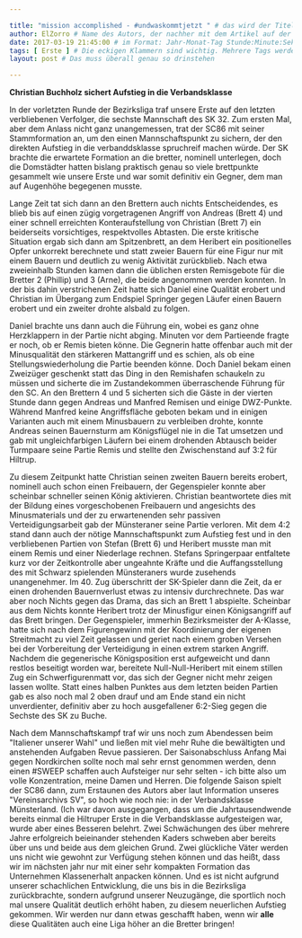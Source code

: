 ```yaml
---

title: "mission accomplished - #undwaskommtjetzt " # das wird der Titel der Seite, am besten in Anführungszeichen (z.B. wenn er Sonderzeichen enthält).
author: ElZorro # Name des Autors, der nachher mit dem Artikel auf der Seite angezeigt wird; das ist unabhängig vom github-Benutzernamen
date: 2017-03-19 21:45:00 # im Format: Jahr-Monat-Tag Stunde:Minute:Sekunde, die Uhrzeit ist optional
tags: [ Erste ] # Die eckigen Klammern sind wichtig. Mehrere Tags werden durch Kommas separiert
layout: post # Das muss überall genau so drinstehen

---
```

**Christian Buchholz sichert Aufstieg in die Verbandsklasse** 

In der vorletzten Runde der Bezirksliga traf unsere Erste auf den letzten verbliebenen Verfolger, die sechste Mannschaft des SK 32. Zum ersten Mal, aber dem Anlass nicht ganz unangemessen, trat der SC86 mit seiner Stammformation an, um den einen Mannschaftspunkt zu sichern, der den direkten Aufstieg in die verbanddsklasse spruchreif machen würde. Der SK brachte die erwartete Formation an die bretter, nominell unterlegen, doch die Domstädter hatten bislang praktisch genau so viele brettpunkte gesammelt wie unsere Erste und war somit definitiv ein Gegner, dem man auf Augenhöhe begegenen musste.
<!-- continue -->
Lange Zeit tat sich dann an den Brettern auch nichts Entscheidendes, es blieb bis auf einen zügig vorgetragenen Angriff von Andreas (Brett 4) und einer schnell erreichten Konteraufstellung von Christian (Brett 7) ein beiderseits vorsichtiges, respektvolles Abtasten. Die erste kritische Situation ergab sich dann am Spitzenbrett, an dem Heribert ein positionelles Opfer unkorrekt berechnete und statt zweier Bauern für eine Figur nur mit einem Bauern und deutlich zu wenig Aktivität zurückblieb. Nach etwa zweieinhalb Stunden kamen dann die üblichen ersten Remisgebote für die Bretter 2 (Phillip) und 3 (Arne), die beide angenommen werden konnten. In der bis dahin verstrichenen Zeit hatte sich Daniel eine Qualität erobert und Christian im Übergang zum Endspiel Springer gegen Läufer einen Bauern erobert und ein zweiter drohte alsbald zu folgen.

Daniel brachte uns dann auch die Führung ein, wobei es ganz ohne Herzklappern in der Partie nicht abging. Minuten vor dem Partieende fragte er noch, ob er Remis bieten könne. Die Gegnerin hatte offenbar auch mit der Minusqualität den stärkeren Mattangriff und es schien, als ob eine Stellungswiederholung die Partie beenden könne. Doch Daniel bekam einen Zweizüger geschenkt statt das Ding in den Remishafen schaukeln zu müssen und sicherte die im Zustandekommen überraschende Führung für den SC. An den Brettern 4 und 5 sicherten sich die Gäste in der vierten Stunde dann gegen Andreas und Manfred Remisen und einige DWZ-Punkte. Während Manfred keine Angriffsfläche geboten bekam und in einigen Varianten auch mit einem Minusbauern zu verbleiben drohte, konnte Andreas seinen Bauernsturm am Königsflügel nie in die Tat umsetzen und gab mit ungleichfarbigen Läufern bei einem drohenden Abtausch beider Turmpaare seine Partie Remis und stellte den Zwischenstand auf 3:2 für Hiltrup.

Zu diesem Zeitpunkt hatte Christian seinen zweiten Bauern bereits erobert, nominell auch schon einen Freibauern, der Gegenspieler konnte aber scheinbar schneller seinen König aktivieren. Christian beantwortete dies mit der Bildung eines vorgeschobenen Freibauern und angesichts des Minusmaterials und der zu erwartenenden sehr passiven Verteidigungsarbeit gab der Münsteraner seine Partie verloren. Mit dem 4:2 stand dann auch der nötige Mannschaftspunkt zum Aufstieg fest und in den verbliebenen Partien von Stefan (Brett 6) und Heribert musste man mit einem Remis und einer Niederlage rechnen. Stefans Springerpaar entfaltete kurz vor der Zeitkontrolle aber ungeahnte Kräfte und die Auffangsstellung des mit Schwarz spielenden Münsteraners wurde zusehends unangenehmer. Im 40. Zug überschritt der SK-Spieler dann die Zeit, da er einen drohenden Bauernverlust etwas zu intensiv durchrechnete. Das war aber noch Nichts gegen das Drama, das sich an Brett 1 abspielte. Scheinbar aus dem Nichts konnte Heribert trotz der Minusfigur einen Königsangriff auf das Brett bringen. Der Gegenspieler, immerhin Bezirksmeister der A-Klasse, hatte sich nach dem Figurengewinn mit der Koordinierung der eigenen Streitmacht zu viel Zeit gelassen und geriet nach einem groben Versehen bei der Vorbereitung der Verteidigung in einen extrem starken Angriff. Nachdem die gegenerische Königsposition erst aufgeweicht und dann restlos beseitigt worden war, bereitete Null-Null-Heribert mit einem stillen Zug ein Schwerfigurenmatt vor, das sich der Gegner nicht mehr zeigen lassen wollte. Statt eines halben Punktes aus dem letzten beiden Partien gab es also noch mal 2 oben drauf und am Ende stand ein nicht unverdienter, definitiv aber zu hoch ausgefallener 6:2-Sieg gegen die Sechste des SK zu Buche.

Nach dem Mannschaftskampf traf wir uns noch zum Abendessen beim "Italiener unserer Wahl" und ließen mit viel mehr Ruhe die bewältigten und anstehenden Aufgaben Revue passieren. Der Saisonabschluss Anfang Mai gegen Nordkirchen sollte noch mal sehr ernst genommen werden, denn einen #SWEEP schaffen auch Aufsteiger nur sehr selten - ich bitte also um volle Konzentration, meine Damen und Herren. Die folgende Saison spielt der SC86 dann, zum Erstaunen des Autors aber laut Information unseres "Vereinsarchivs SV", so hoch wie noch nie: in der Verbandsklasse Münsterland. (Ich war davon ausgegangen, dass um die Jahrtausendwende bereits einmal die Hiltruper Erste in die Verbandsklasse aufgesteigen war, wurde aber eines Besseren belehrt. Zwei Schwächungen des über mehrere Jahre erfolgreich beieinander stehenden Kaders schweben aber bereits über uns und beide aus dem gleichen Grund. Zwei glückliche Väter werden uns nicht wie gewohnt zur Verfügung stehen können und das heißt, dass wir im nächsten jahr nur mit einer sehr kompakten Formation das Unternehmen Klassenerhalt anpacken können. Und es ist nicht aufgrund unserer schachlichen Entwicklung, die uns bis in die Bezirksliga zurückbrachte, sondern aufgrund unserer Neuzugänge, die sportlich noch mal unsere Qualität deutlich erhöht haben, zu diesem neuerlichen Aufstieg gekommen. Wir werden nur dann etwas geschafft haben, wenn wir **alle** diese Qualitäten auch eine Liga höher an die Bretter bringen!
